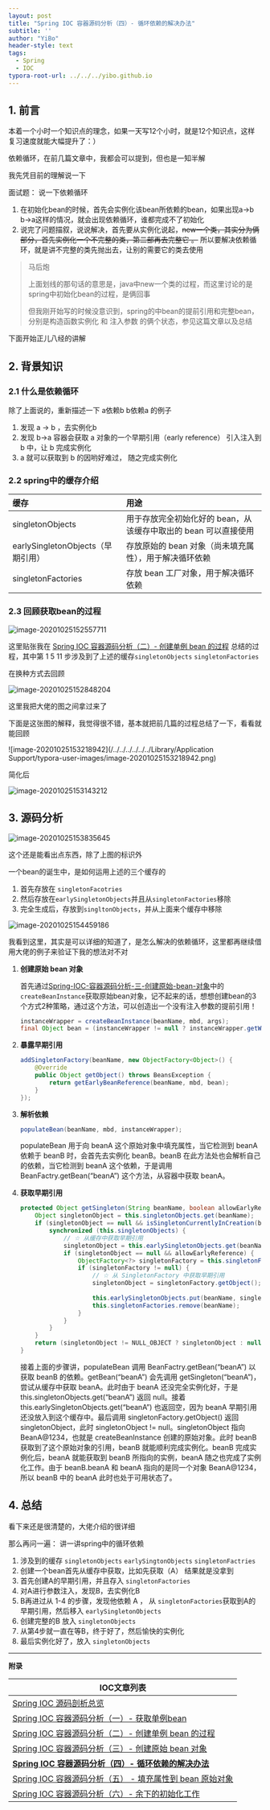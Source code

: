 ```yaml
---
layout: post
title: "Spring IOC 容器源码分析（四）- 循环依赖的解决办法"
subtitle: ''
author: "YiBo"
header-style: text
tags:
  - Spring
  - IOC
typora-root-url: ../../../yibo.github.io
---
```


## 1. 前言

本着一个小时一个知识点的理念，如果一天写12个小时，就是12个知识点，这样复习速度就能大幅提升了：）

依赖循环，在前几篇文章中，我都会可以提到，但也是一知半解

我先凭目前的理解说一下

面试题： 说一下依赖循环

1. 在初始化bean的时候，首先会实例化该bean所依赖的bean，如果出现a->b b->a这样的情况，就会出现依赖循环，谁都完成不了初始化
2. 说完了问题描叙，说说解决，首先要从实例化说起，~~new一个类，其实分为俩部分，首先实例化一个不完整的类，第二部再去完整它 。~~ 所以要解决依赖循环，就是讲不完整的类先抛出去，让别的需要它的类去使用



> 马后炮
>
> 上面划线的那句话的意思是，java中new一个类的过程，而这里讨论的是spring中初始化bean的过程，是俩回事
>
> 但我刚开始写的时候没意识到，spring的中bean的提前引用和完整bean，分别是构造函数实例化 和 注入参数 的俩个状态，参见这篇文章以及总结



下面开始正儿八经的讲解

## 2. 背景知识

### 2.1 什么是依赖循环

除了上面说的，重新描述一下 a依赖b  b依赖a 的例子

1. 发现 a -> b ，去实例化b
2. 发现 b->a 容器会获取 a 对象的一个早期引用（early reference） 引入注入到 b 中，让 b 完成实例化
3. a 就可以获取到 b 的因哟好难过， 随之完成实例化

### 2.2 spring中的缓存介绍

| 缓存                              | 用途                                                         |
| :-------------------------------- | :----------------------------------------------------------- |
| singletonObjects                  | 用于存放完全初始化好的 bean，从该缓存中取出的 bean 可以直接使用 |
| earlySingletonObjects（早期引用） | 存放原始的 bean 对象（尚未填充属性），用于解决循环依赖       |
| singletonFactories                | 存放 bean 工厂对象，用于解决循环依赖                         |

### 2.3 回顾获取bean的过程

![image-20201025152557711](/img/in-post/2020-10/image-20201025152557711.png)

这里贴张我在 [Spring IOC 容器源码分析（二）- 创建单例 bean 的过程](https://nominationp.github.io/2020/10/23/Spring-IOC-%E5%AE%B9%E5%99%A8%E6%BA%90%E7%A0%81%E5%88%86%E6%9E%90-%E5%88%9B%E5%BB%BA%E5%8D%95%E4%BE%8Bbean%E7%9A%84%E8%BF%87%E7%A8%8B/) 总结的过程，其中第 1 5 11 步涉及到了上述的缓存`singletonObjects` `singletonFactories`



在换种方式去回顾

![image-20201025152848204](/img/in-post/2020-10/image-20201025152848204.png)

这里我把大佬的图之间拿过来了

下面是这张图的解释，我觉得很不错，基本就把前几篇的过程总结了一下，看看就能回顾

![image-20201025153218942](/../../../../../../Library/Application Support/typora-user-images/image-20201025153218942.png)

简化后

![image-20201025153143212](/img/in-post/2020-10/image-20201025153143212.png)



## 3. 源码分析

![image-20201025153835645](/img/in-post/2020-10/image-20201025153835645.png)

这个还是能看出点东西，除了上图的标识外

一个bean的诞生中，是如何运用上述的三个缓存的

1. 首先存放在 `singletonFacotries`
2. 然后存放在`earlySingletonObjects`并且从`singletonFactories`移除
3. 完全生成后，存放到`singltonObjects`，并从上面来个缓存中移除



![image-20201025154459186](/img/in-post/2020-10/image-20201025154459186.png)



我看到这里，其实是可以详细的知道了，是怎么解决的依赖循环，这里都再继续借用大佬的例子来验证下我的想法对不对

1. **创建原始 bean 对象**

   首先通过[Spring-IOC-容器源码分析-三-创建原始-bean-对象]()中的`createBeanInstance`获取原始bean对象，记不起来的话，想想创建bean的3个方式2种策略，通过这个方法，可以创造出一个没有注入参数的提前引用！

   ```java
   instanceWrapper = createBeanInstance(beanName, mbd, args);
   final Object bean = (instanceWrapper != null ? instanceWrapper.getWrappedInstance() : null);
   ```

2. **暴露早期引用**

   ```java
   addSingletonFactory(beanName, new ObjectFactory<Object>() {
       @Override
       public Object getObject() throws BeansException {
           return getEarlyBeanReference(beanName, mbd, bean);
       }
   });
   ```

3. **解析依赖**

   ```java
   populateBean(beanName, mbd, instanceWrapper);
   ```

   populateBean 用于向 beanA 这个原始对象中填充属性，当它检测到 beanA 依赖于 beanB 时，会首先去实例化 beanB。beanB 在此方法处也会解析自己的依赖，当它检测到 beanA 这个依赖，于是调用 BeanFactry.getBean(“beanA”) 这个方法，从容器中获取 beanA。

4. **获取早期引用**

   ```java
   protected Object getSingleton(String beanName, boolean allowEarlyReference) {
       Object singletonObject = this.singletonObjects.get(beanName);
       if (singletonObject == null && isSingletonCurrentlyInCreation(beanName)) {
           synchronized (this.singletonObjects) {
               // ☆ 从缓存中获取早期引用
               singletonObject = this.earlySingletonObjects.get(beanName);
               if (singletonObject == null && allowEarlyReference) {
                   ObjectFactory<?> singletonFactory = this.singletonFactories.get(beanName);
                   if (singletonFactory != null) {
                       // ☆ 从 SingletonFactory 中获取早期引用
                       singletonObject = singletonFactory.getObject();
                       
                       this.earlySingletonObjects.put(beanName, singletonObject);
                       this.singletonFactories.remove(beanName);
                   }
               }
           }
       }
       return (singletonObject != NULL_OBJECT ? singletonObject : null);
   }
   ```

   接着上面的步骤讲，populateBean 调用 BeanFactry.getBean(“beanA”) 以获取 beanB 的依赖。getBean(“beanA”) 会先调用 getSingleton(“beanA”)，尝试从缓存中获取 beanA。此时由于 beanA 还没完全实例化好，于是 this.singletonObjects.get(“beanA”) 返回 null。接着 this.earlySingletonObjects.get(“beanA”) 也返回空，因为 beanA 早期引用还没放入到这个缓存中。最后调用 singletonFactory.getObject() 返回 singletonObject，此时 singletonObject != null。singletonObject 指向 BeanA@1234，也就是 createBeanInstance 创建的原始对象。此时 beanB 获取到了这个原始对象的引用，beanB 就能顺利完成实例化。beanB 完成实例化后，beanA 就能获取到 beanB 所指向的实例，beanA 随之也完成了实例化工作。由于 beanB.beanA 和 beanA 指向的是同一个对象 BeanA@1234，所以 beanB 中的 beanA 此时也处于可用状态了。

   

   

## 4. 总结

看下来还是很清楚的，大佬介绍的很详细

那么再问一遍： 讲一讲spring中的循环依赖

1. 涉及到的缓存 `singletonObjects` `earlySingtonObjects` `singletonFactries` 
2. 创建一个bean首先从缓存中获取，比如先获取（A） 结果就是没拿到
3. 首先创建A的早期引用，并且存入 `singletonFactories`
4. 对A进行参数注入，发现B，去实例化B
5. B再进过从 1-4 的步骤，发现他依赖 A ， 从 `singletonFactories`获取到A的早期引用，然后移入 `earlySingletonObjects`
6. 创建完整的B 放入 `singletonObjects`
7. 从第4步就一直在等B，终于好了，然后愉快的实例化
8. 最后实例化好了，放入 `singletonObjects`







-------------

**附录**

| IOC文章列表                                                  |
| ------------------------------------------------------------ |
| [Spring IOC 源码剖析总览](https://nominationp.github.io/2020/10/10/Spring-IOC-源码剖析总览/) |
| [Spring IOC 容器源码分析（一）- 获取单例bean](https://nominationp.github.io/2020/10/22/Spring-IOC-获取单例bean/) |
| [Spring IOC 容器源码分析（二）- 创建单例 bean 的过程](https://nominationp.github.io/2020/10/23/Spring-IOC-容器源码分析-创建单例bean的过程/) |
| [Spring IOC 容器源码分析（三）- 创建原始 bean 对象](https://nominationp.github.io/2020/10/25/Spring-IOC-容器源码分析-三-创建原始-bean-对象/) |
| **[Spring IOC 容器源码分析（四）- 循环依赖的解决办法](https://nominationp.github.io/2020/10/26/Spring-IOC-容器源码分析-循环依赖的解决办法/)** |
| [Spring IOC 容器源码分析（五） - 填充属性到 bean 原始对象](https://nominationp.github.io/2020/10/27/Spring-IOC-容器源码分析-五-填充属性到-bean-原始对象/) |
| [Spring IOC 容器源码分析（六）- 余下的初始化工作](https://nominationp.github.io/2020/10/28/Spring-IOC-%E5%AE%B9%E5%99%A8%E6%BA%90%E7%A0%81%E5%88%86%E6%9E%90-%E4%BD%99%E4%B8%8B%E7%9A%84%E5%88%9D%E5%A7%8B%E5%8C%96%E5%B7%A5%E4%BD%9C/) |

